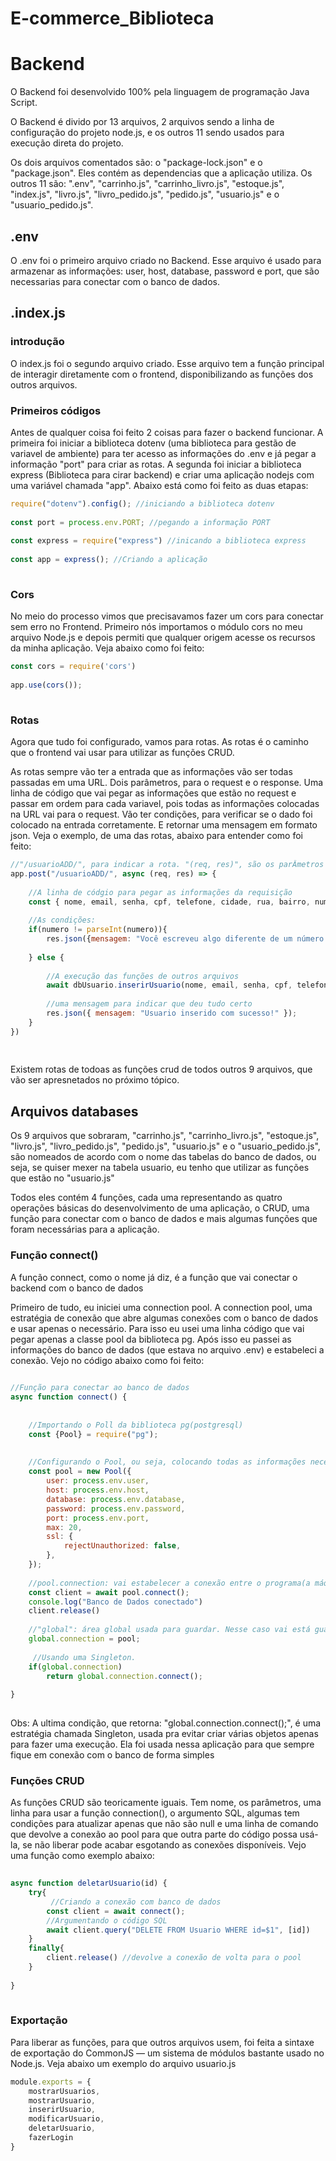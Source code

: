# E-commerce_Biblioteca

# Backend
 
O Backend foi desenvolvido 100% pela linguagem de programação Java Script. 
 
O Backend é divido por 13 arquivos, 2 arquivos sendo a linha de configuração do projeto node.js, e os outros 11 sendo usados para execução direta do projeto.
 
Os dois arquivos comentados são: o "package-lock.json" e o "package.json". Eles contém as dependencias que a aplicação utiliza. Os outros 11 são: ".env", "carrinho.js", "carrinho_livro.js", "estoque.js", "index.js", "livro.js", "livro_pedido.js", "pedido.js", "usuario.js" e o "usuario_pedido.js".
 
## .env
O .env foi o primeiro arquivo criado no Backend. Esse arquivo é usado para armazenar as informações: user, host, database, password e port, que são necessarias para conectar com o banco de dados.
 
    
## .index.js
### introdução
O index.js foi o segundo arquivo criado. Esse arquivo tem a função principal de interagir diretamente com o frontend, disponibilizando as funções dos outros arquivos.
 
### Primeiros códigos
Antes de qualquer coisa foi feito 2 coisas para fazer o backend funcionar. A primeira foi iniciar a biblioteca dotenv (uma biblioteca para gestão de variavel de ambiente) para ter acesso as informações do .env e já pegar a informação "port" para criar as rotas. A segunda foi iniciar a biblioteca express (Biblioteca para cirar backend) e criar uma aplicação nodejs com uma variável chamada "app". Abaixo está como foi feito as duas etapas:
 
```javascript
require("dotenv").config(); //iniciando a biblioteca dotenv
 
const port = process.env.PORT; //pegando a informação PORT
 
const express = require("express") //inicando a biblioteca express
 
const app = express(); //Criando a aplicação
 
````
 
### Cors
No meio do processo vimos que precisavamos fazer um cors para conectar sem erro no Frontend. Primeiro nós importamos o módulo cors no meu arquivo Node.js e depois permiti que qualquer origem acesse os recursos da minha aplicação. Veja abaixo como foi feito: 
 
```javascript
const cors = require('cors')
 
app.use(cors());
 
````
 
### Rotas
Agora que tudo foi configurado, vamos para rotas. As rotas é o caminho que o frontend vai usar para utilizar as funções CRUD. 
 
As rotas sempre vão ter a entrada que as informações vão ser todas passadas em uma URL. Dois parâmetros, para o request e o response. Uma linha de código que vai pegar as informações que estão no request e passar em ordem para cada variavel, pois todas as informações colocadas na URL vai para o request. Vão ter condições, para verificar se o dado foi colocado na entrada corretamente. E retornar uma mensagem em formato json. Veja o exemplo, de uma das rotas, abaixo para entender como foi feito:
 
```javascript
//"/usuarioADD/", para indicar a rota. "(req, res)", são os parÂmetros
app.post("/usuarioADD/", async (req, res) => {
 
    //A linha de códgio para pegar as informações da requisição
    const { nome, email, senha, cpf, telefone, cidade, rua, bairro, numero, cep } = req.body; // Pegando os parâmetros da URL
 
    //As condições: 
    if(numero != parseInt(numero)){
        res.json({mensagem: "Você escreveu algo diferente de um número inteiro, no campo 'numero'. Escreva um número inteiro para da certo!"})
 
    } else {
        
        //A execução das funções de outros arquivos
        await dbUsuario.inserirUsuario(nome, email, senha, cpf, telefone, cidade, rua, bairro, numero, cep);
 
        //uma mensagem para indicar que deu tudo certo
        res.json({ mensagem: "Usuario inserido com sucesso!" }); 
    }
})
 
 
````
 
Existem rotas de todoas as funções crud de todos outros 9 arquivos, que vão ser apresnetados no próximo tópico.
 
## Arquivos databases
 
Os 9 arquivos que sobraram, "carrinho.js", "carrinho_livro.js", "estoque.js", "livro.js", "livro_pedido.js", "pedido.js", "usuario.js" e o "usuario_pedido.js", são nomeados de acordo com o nome das tabelas do banco de dados, ou seja, se quiser mexer na tabela usuario, eu tenho que utilizar as funções que estão no "usuario.js"
 
Todos eles contém 4 funções, cada uma representando as quatro operações básicas do desenvolvimento de uma aplicação, o CRUD, uma função para conectar com o banco de dados e mais algumas funções que foram necessárias para a aplicação.
 
### Função connect()
 
A função connect, como o nome já diz, é a função que vai conectar o backend com o banco de dados
 
Primeiro de tudo, eu iniciei uma connection pool. A connection pool, uma estratégia de conexão que abre algumas conexões com o banco de dados e usar apenas o necessário. Para isso eu usei uma linha código que vai pegar apenas a classe pool da biblioteca pg. Após isso eu passei as informações do banco de dados (que estava no arquivo .env) e estabeleci a conexão. Vejo no código abaixo como foi feito: 
 
```javascript
 
//Função para conectar ao banco de dados
async function connect() {
   
 
    //Importando o Poll da biblioteca pg(postgresql)
    const {Pool} = require("pg");
 
 
    //Configurando o Pool, ou seja, colocando todas as informações necessárias para criar a conexão
    const pool = new Pool({
        user: process.env.user,
        host: process.env.host,
        database: process.env.database,
        password: process.env.password,
        port: process.env.port,
        max: 20,
        ssl: {
            rejectUnauthorized: false,
        },
    });
 
    //pool.connection: vai estabelecer a conexão entre o programa(a máquina) e o banco de dados
    const client = await pool.connect();
    console.log("Banco de Dados conectado")
    client.release()
 
    //"global": área global usada para guardar. Nesse caso vai está guardando o objeto connection
    global.connection = pool;
 
     //Usando uma Singleton. 
    if(global.connection)
        return global.connection.connect();
    
}
 
````
 
Obs: A ultima condição, que retorna: "global.connection.connect();", é uma estratégia chamada Singleton, usada pra evitar criar várias objetos apenas para fazer uma execução. Ela foi usada nessa aplicação para que sempre fique em conexão com o banco de forma simples
 
### Funções CRUD
As funções CRUD são teoricamente iguais. Tem nome, os parâmetros, uma linha para usar a função connection(), o argumento SQL, algumas tem condições para atualizar apenas que não são null e uma linha de comando que devolve a conexão ao pool para que outra parte do código possa usá-la, se não liberar pode acabar esgotando as conexões disponíveis. Vejo uma função como exemplo abaixo: 
 
```javascript
 
async function deletarUsuario(id) {
    try{
         //Criando a conexão com banco de dados 
        const client = await connect();
        //Argumentando o código SQL
        await client.query("DELETE FROM Usuario WHERE id=$1", [id])
    }
    finally{
        client.release() //devolve a conexão de volta para o pool
    }
  
}
 
````
 
### Exportação
Para liberar as funções, para que outros arquivos usem, foi feita a sintaxe de exportação do CommonJS — um sistema de módulos bastante usado no Node.js. Veja abaixo um exemplo do arquivo usuario.js
 
```javascript
module.exports = {
    mostrarUsuarios,
    mostrarUsuario,
    inserirUsuario,
    modificarUsuario,
    deletarUsuario,
    fazerLogin
}
````
